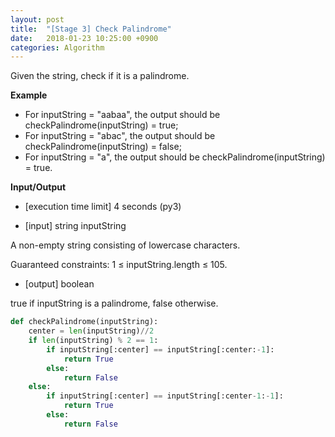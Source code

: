 ```yaml
---
layout: post
title:  "[Stage 3] Check Palindrome"
date:   2018-01-23 10:25:00 +0900
categories: Algorithm
---
```


Given the string, check if it is a palindrome.

**Example**

- For inputString = "aabaa", the output should be
checkPalindrome(inputString) = true;
- For inputString = "abac", the output should be
checkPalindrome(inputString) = false;
- For inputString = "a", the output should be
checkPalindrome(inputString) = true.

**Input/Output**

- [execution time limit] 4 seconds (py3)

- [input] string inputString

A non-empty string consisting of lowercase characters.

Guaranteed constraints:
1 ≤ inputString.length ≤ 105.

- [output] boolean

true if inputString is a palindrome, false otherwise.

```python
def checkPalindrome(inputString):
    center = len(inputString)//2
    if len(inputString) % 2 == 1:
        if inputString[:center] == inputString[:center:-1]:
            return True
        else:
            return False
    else:
        if inputString[:center] == inputString[:center-1:-1]:
            return True
        else:
            return False
```
